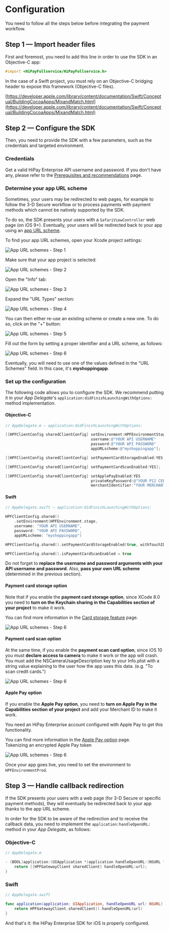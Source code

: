 # Configuration

You need to follow all the steps below before integrating the payment workflow.

## Step 1 — Import header files

First and foremost, you need to add this line in order to use the SDK in an Objective-C app:

```objectivec
#import <HiPayFullservice/HiPayFullservice.h>
```

In the case of a Swift project, you must rely on an Objective-C bridging header to expose this framework (Objective-C files).

[https://developer.apple.com/library/content/documentation/Swift/Conceptual/BuildingCocoaApps/MixandMatch.html](https://developer.apple.com/library/content/documentation/Swift/Conceptual/BuildingCocoaApps/MixandMatch.html)

## Step 2 — Configure the SDK

Then, you need to provide the SDK with a few parameters, such as the credentials and targeted environment.

### Credentials

Get a valid HiPay Enterprise API username and password. If you don't have any, please refer to the [Prerequisites and recommendations](#prerequisites-and-recommendations) page.

### Determine your app URL scheme

Sometimes, your users may be redirected to web pages, for example to follow the 3-D Secure workflow or to process payments with payment methods which cannot be natively supported by the SDK. 

To do so, the SDK presents your users with a `SafariViewController` web page (on iOS 9+). Eventually, your users will be redirected back to your app using an [app URL scheme][apple-scheme].

To find your app URL schemes, open your Xcode project settings:

![App URL schemes - Step 1](images/scheme_1.png)

Make sure that your app project is selected:

![App URL schemes - Step 2](images/scheme_2.png)

Open the "Info" tab:

![App URL schemes - Step 3](images/scheme_3.png)

Expand the "URL Types" section:

![App URL schemes - Step 4](images/scheme_4.png)

You can then either re-use an existing scheme or create a new one. To do so, click on the "+" button:

![App URL schemes - Step 5](images/scheme_5.png)

Fill out the form by setting a proper identifier and a URL scheme, as follows:

![App URL schemes - Step 6](images/scheme_6.png)

Eventually, you will need to use one of the values defined in the "URL Schemes" field. In this case, it's **myshoppingapp**.

### Set up the configuration

The following code allows you to configure the SDK. We recommend putting it in your *App Delegate*'s `application:didFinishLaunchingWithOptions:` method implementation.

#### Objective-C
```objectivec
// AppDelegate.m — application:didFinishLaunchingWithOptions:

[[HPFClientConfig sharedClientConfig] setEnvironment:HPFEnvironmentStage
                                      username:@"YOUR API USERNAME"
                                      password:@"YOUR API PASSWORD"
                                      appURLscheme:@"myshoppingapp"];

[[HPFClientConfig sharedClientConfig] setPaymentCardStorageEnabled:YES withTouchID:YES];

[[HPFClientConfig sharedClientConfig] setPaymentCardScanEnabled:YES];

[[HPFClientConfig sharedClientConfig] setApplePayEnabled:YES
								      privateKeyPassword:@"YOUR P12 CERTIFICATE PASSWORD" 
									  merchantIdentifier:"YOUR MERCHANT IDENTIFIER"];
```

#### Swift
```Swift
// AppDelegate.swift — application:didFinishLaunchingWithOptions:

HPFClientConfig.shared()
    .setEnvironment(HPFEnvironment.stage,
    username: "YOUR API USERNAME",
    password: "YOUR API PASSWORD",
    appURLscheme: "myshoppingapp")

HPFClientConfig.shared().setPaymentCardStorageEnabled(true, withTouchID: true)

HPFClientConfig.shared().isPaymentCardScanEnabled = true
```

Do not forget to **replace the username and password arguments with your API username and password**. Also, **pass your own URL scheme** (determined in the previous section).

#### Payment card storage option

Note that if you enable the **payment card storage option**, since XCode 8.0 you need to **turn on the Keychain sharing in the Capabilities section of your project** to make it work.

You can find more information in the [Card storage feature](#usage-making-payments-core-wrapper-advanced-integration-card-storage-feature) page.    


![App URL schemes - Step 6](images/card_storage.png)    

#### Payment card scan option

At the same time, if you enable the **payment scan card option**, since iOS 10 you must **declare access to camera** to make it work or the app will crash.    
You must add the NSCameraUsageDescription key to your Info.plist with a string value explaining to the user how the app uses this data. (e.g. "To scan credit cards.")    


![App URL schemes - Step 6](images/card_scan_privacy.png)    

#### Apple Pay option

If you enable the **Apple Pay option**, you need to **turn on Apple Pay in the Capabilities section of your project** and add your Merchant ID to make it work.

You need an HiPay Enterprise account configured with Apple Pay to get this functionality.

You can find more information in the [Apple Pay option](#usage-making-payments-core-wrapper-advanced-integration-tokenizing-an-encrypted-apple-pay-token) page.    
Tokenizing an encrypted Apple Pay token

![App URL schemes - Step 6](images/apple_pay_capabilities.png)    


Once your app goes live, you need to set the environment to `HPFEnvironmentProd`.

## Step 3 — Handle callback redirection

If the SDK presents your users with a web page (for 3-D Secure or specific payment methods), they will eventually be redirected back to your app thanks to the app URL scheme.

In order for the SDK to be aware of the redirection and to receive the callback data, you need to implement the `application:handleOpenURL:` method in your *App Delegate*, as follows:

### Objective-C
```objectivec
// AppDelegate.m

- (BOOL)application:(UIApplication *)application handleOpenURL:(NSURL *)url {
    return [[HPFGatewayClient sharedClient] handleOpenURL:url];
}
```

### Swift
```Swift
// AppDelegate.swift 

func application(application: UIApplication, handleOpenURL url: NSURL) -> Bool {
    return HPFGatewayClient.sharedClient().handleOpenURL(url)
}
```

And that's it: the HiPay Enterprise SDK for iOS is properly configured.

[apple-scheme]: https://developer.apple.com/library/ios/featuredarticles/iPhoneURLScheme_Reference/Introduction/Introduction.html#//apple_ref/doc/uid/TP40007899
